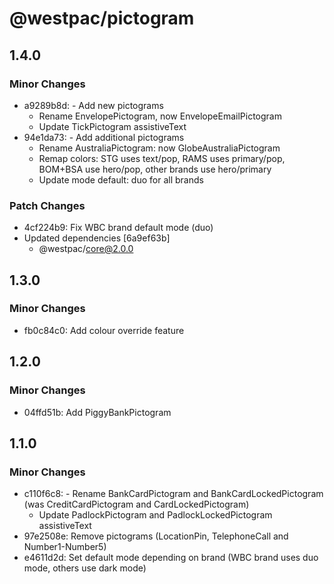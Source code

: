 # @westpac/pictogram

## 1.4.0

### Minor Changes

- a9289b8d: - Add new pictograms
  - Rename EnvelopePictogram, now EnvelopeEmailPictogram
  - Update TickPictogram assistiveText
- 94e1da73: - Add additional pictograms
  - Rename AustraliaPictogram: now GlobeAustraliaPictogram
  - Remap colors: STG uses text/pop, RAMS uses primary/pop, BOM+BSA use hero/pop, other brands use hero/primary
  - Update mode default: duo for all brands

### Patch Changes

- 4cf224b9: Fix WBC brand default mode (duo)
- Updated dependencies [6a9ef63b]
  - @westpac/core@2.0.0

## 1.3.0

### Minor Changes

- fb0c84c0: Add colour override feature

## 1.2.0

### Minor Changes

- 04ffd51b: Add PiggyBankPictogram

## 1.1.0

### Minor Changes

- c110f6c8: - Rename BankCardPictogram and BankCardLockedPictogram (was CreditCardPictogram and CardLockedPictogram)
  - Update PadlockPictogram and PadlockLockedPictogram assistiveText
- 97e2508e: Remove pictograms (LocationPin, TelephoneCall and Number1-Number5)
- e4611d2d: Set default mode depending on brand (WBC brand uses duo mode, others use dark mode)
